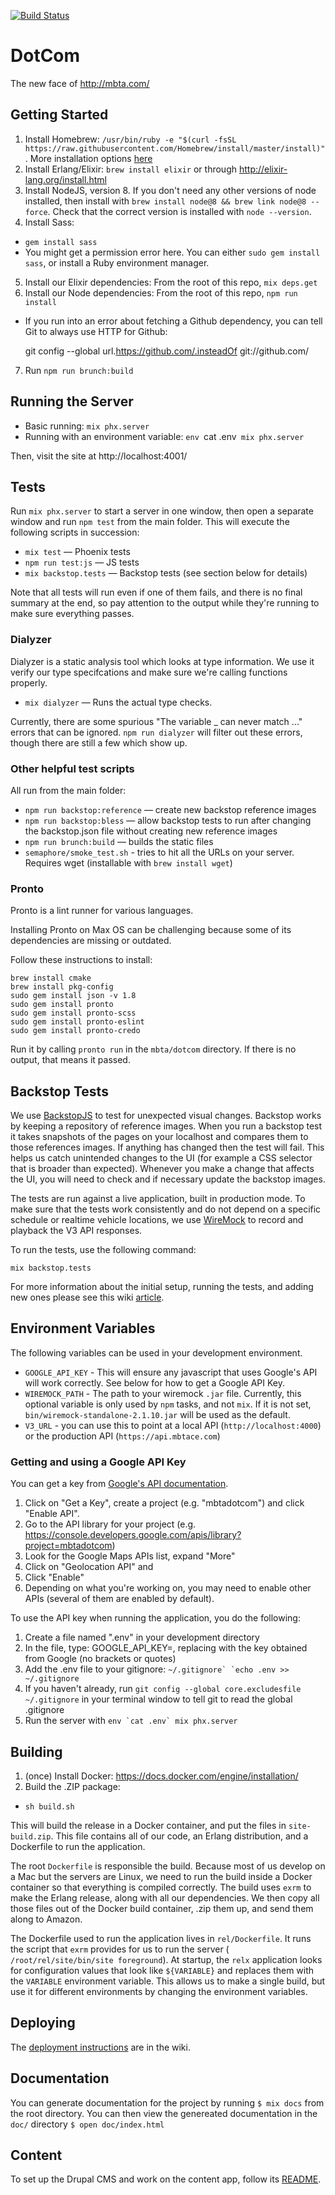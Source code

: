 [![Build Status](https://semaphoreci.com/api/v1/projects/ed6a7697-4bde-446b-89bd-47c634431bf0/950162/badge.svg)](https://semaphoreci.com/mbta/dotcom)

# DotCom

The new face of http://mbta.com/

## Getting Started

1. Install Homebrew: `/usr/bin/ruby -e "$(curl -fsSL https://raw.githubusercontent.com/Homebrew/install/master/install)"`. More installation options [here](https://docs.brew.sh/Installation.html)
2. Install Erlang/Elixir: `brew install elixir` or through http://elixir-lang.org/install.html
3. Install NodeJS, version 8. If you don't need any other versions of node installed, then install with `brew install node@8 && brew link node@8 --force`. Check that the correct version is installed with `node --version`.
4. Install Sass:
  * `gem install sass`
  * You might get a permission error here.  You can either `sudo gem install
    sass`, or install a Ruby environment manager.
5. Install our Elixir dependencies: From the root of this repo, `mix deps.get`
6. Install our Node dependencies: From the root of this repo, `npm run install`
  * If you run into an error about fetching a Github dependency, you can tell Git to always use HTTP for Github:

      git config --global url.https://github.com/.insteadOf git://github.com/
7. Run `npm run brunch:build`

## Running the Server

* Basic running: `mix phx.server`
* Running with an environment variable: `env `cat .env` mix phx.server`

Then, visit the site at http://localhost:4001/

## Tests

Run `mix phx.server` to start a server in one window, then open a
separate window and run `npm test` from the main folder. This will execute
the following scripts in succession:

* `mix test` — Phoenix tests
* `npm run test:js` — JS tests
* `mix backstop.tests` — Backstop tests (see section below for details)

Note that all tests will run even if one of them fails, and there is no final
summary at the end, so pay attention to the output while they're running to
make sure everything passes.

### Dialyzer

Dialyzer is a static analysis tool which looks at type information. We use it
verify our type specifcations and make sure we're calling functions properly.

* `mix dialyzer` — Runs the actual type checks.

Currently, there are some spurious "The variable _ can never match ..."
errors that can be ignored.
`npm run dialyzer` will filter out these errors, though there are still a few
which show up.

### Other helpful test scripts

All run from the main folder:

* `npm run backstop:reference` — create new backstop reference images
* `npm run backstop:bless` — allow backstop tests to run after changing the
  backstop.json file without creating new reference images
* `npm run brunch:build` — builds the static files
* `semaphore/smoke_test.sh` - tries to hit all the URLs on your server.
  Requires wget (installable with `brew install wget`)

### Pronto

Pronto is a lint runner for various languages.

Installing Pronto on Max OS can be challenging because some of its dependencies are missing or outdated.

Follow these instructions to install:

```
brew install cmake
brew install pkg-config
sudo gem install json -v 1.8
sudo gem install pronto
sudo gem install pronto-scss
sudo gem install pronto-eslint
sudo gem install pronto-credo
```

Run it by calling `pronto run` in the `mbta/dotcom` directory. If there is no output, that means it passed.

## Backstop Tests

We use [BackstopJS](https://github.com/garris/BackstopJS) to test for
unexpected visual changes. Backstop works by keeping a repository of
reference images. When you run a backstop test it takes snapshots of the
pages on your localhost and compares them to those references images.
If anything has changed then the test will fail. This helps us catch unintended
changes to the UI (for example a CSS selector that is broader than
expected). Whenever you make a change that affects the UI, you will need to check
and if necessary update the backstop images.

The tests are run against a live application, built in production mode. To make sure that the tests
work consistently and do not depend on a specific schedule or realtime vehicle locations, we use
[WireMock](http://wiremock.org/) to record and playback the V3 API responses.

To run the tests, use the following command:

```
mix backstop.tests
```

For more information about the initial setup, running the tests, and adding new ones please see this wiki [article](https://github.com/mbta/dotcom/wiki/BackstopJS-Tests).

## Environment Variables

The following variables can be used in your development environment.

* `GOOGLE_API_KEY` - This will ensure any javascript that uses Google's API will work correctly. See below for how to get a Google API Key.
* `WIREMOCK_PATH` - The path to your wiremock `.jar` file. Currently, this optional variable is only used by `npm` tasks, and not `mix`. If it is not set, `bin/wiremock-standalone-2.1.10.jar` will be used as the default.
* `V3_URL` - you can use this to point at a local API (`http://localhost:4000`) or the production API (`https://api.mbtace.com`)

### Getting and using a Google API Key

You can get a key from [Google's API documentation](https://developers.google.com/maps/documentation/javascript/get-api-key).

1. Click on "Get a Key", create a project (e.g. "mbtadotcom") and click "Enable API".
1. Go to the API library for your project (e.g. https://console.developers.google.com/apis/library?project=mbtadotcom)
1. Look for the Google Maps APIs list, expand "More"
1. Click on "Geolocation API" and
1. Click "Enable"
1. Depending on what you're working on, you may need to enable other APIs (several of them are enabled by default).

To use the API key when running the application, you do the following:

1. Create a file named ".env" in your development directory
1. In the file, type: GOOGLE_API_KEY=<your key>, replacing <your key> with the key obtained from Google (no brackets or quotes)
1. Add the .env file to your gitignore: ``~/.gitignore` `echo .env >> ~/.gitignore``
1. If you haven't already, run `git config --global core.excludesfile ~/.gitignore` in your terminal window to tell git to read the global .gitignore
1. Run the server with ```env `cat .env` mix phx.server```

## Building

1. (once) Install Docker: https://docs.docker.com/engine/installation/
1. Build the .ZIP package:
  * `sh build.sh`

This will build the release in a Docker container, and put the files in
`site-build.zip`.  This file contains all of our code, an Erlang
distribution, and a Dockerfile to run the application.

The root `Dockerfile` is responsible the build. Because most of us develop on
a Mac but the servers are Linux, we need to run the build inside a Docker
container so that everything is compiled correctly. The build uses `exrm` to
make the Erlang release, along with all our dependencies. We then copy all
those files out of the Docker build container, .zip them up, and send them
along to Amazon.

The Dockerfile used to run the application lives in `rel/Dockerfile`. It runs
the script that `exrm` provides for us to run the server (
`/root/rel/site/bin/site foreground`). At startup, the `relx` application
looks for configuration values that look like `${VARIABLE}` and replaces them
with the `VARIABLE` environment variable. This allows us to make a single
build, but use it for different environments by changing the environment
variables.

## Deploying

The [deployment instructions](https://github.com/mbta/wiki/blob/master/website/operations.md#deployment) are in the wiki.

## Documentation

You can generate documentation for the project by running `$ mix docs` from the root directory.
You can then view the genereated documentation in the `doc/` directory
`$ open doc/index.html`


## Content

To set up the Drupal CMS and work on the content app, follow its [README](/blob/master/apps/content/README.md).
